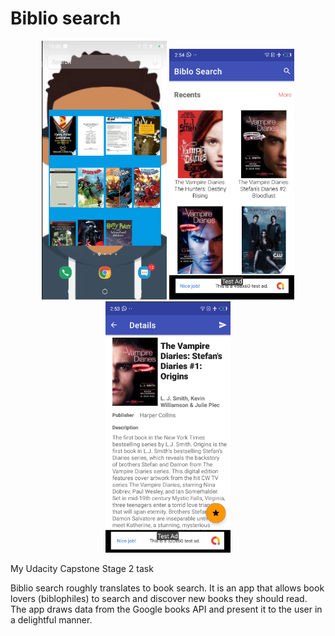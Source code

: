 # Biblio search


<p align="center">
  <img src="https://github.com/codejunk1e/Biblo_Search/blob/master/screenshots/widget.png" width="200">
  <img src="https://github.com/codejunk1e/Biblo_Search/blob/master/screenshots/home.png" width="200">
  <img src="https://github.com/codejunk1e/Biblo_Search/blob/master/screenshots/details.png" width="200">
</p>

My Udacity Capstone Stage 2 task


Biblio search roughly translates to book search. It is an app that allows book lovers
(biblophiles) to search and discover new books they should read. The app draws data from the Google books API and present it to the user in a delightful
manner.
